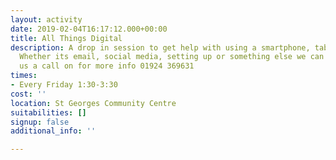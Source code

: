 ```yaml
---
layout: activity
date: 2019-02-04T16:17:12.000+00:00
title: All Things Digital
description: A drop in session to get help with using a smartphone, tablet or computer.
  Whether its email, social media, setting up or something else we can help you. Give
  us a call on for more info 01924 369631
times:
- Every Friday 1:30-3:30
cost: ''
location: St Georges Community Centre
suitabilities: []
signup: false
additional_info: ''

---
```

